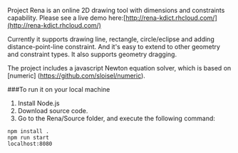 Project Rena is an online 2D drawing tool with dimensions and constraints capability. 
Please see a live demo here:[http://rena-kdict.rhcloud.com/](http://rena-kdict.rhcloud.com/)

Currently it supports drawing line, rectangle, circle/eclipse and adding distance-point-line constraint. And it's easy to extend to other geometry and constraint types. It also supports geometry dragging.

The project includes a javascript Newton equation solver, which is based on [numeric] (https://github.com/sloisel/numeric).

###To run it on your local machine
1. Install Node.js
2. Download source code.
3. Go to the Rena/Source folder, and execute the following command:

```
npm install .
npm run start
localhost:8080
```
